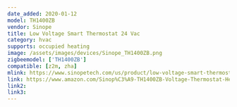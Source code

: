 ```yaml
---
date_added: 2020-01-12
model: TH1400ZB
vendor: Sinope
title: Low Voltage Smart Thermostat 24 Vac
category: hvac
supports: occupied heating
image: /assets/images/devices/Sinope_TH1400ZB.png
zigbeemodel: ['TH1400ZB']
compatible: [z2m, zha]
mlink: https://www.sinopetech.com/us/product/low-voltage-smart-thermostat-24-vac-zigbee/
link: https://www.amazon.com/Sinop%C3%A9-TH1400ZB-Voltage-Thermostat-Heating/dp/B07TVF88JB
link2: 
link3: 
---
```

